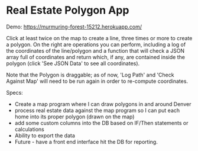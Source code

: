 # Real Estate Polygon App

Demo: <https://murmuring-forest-15212.herokuapp.com/>

Click at least twice on the map to create a line, three times or more to create a polygon. On the right are operations you can perform, including a log of the coordinates of the line/polygon and a function that will check a JSON array full of coordinates and return which, if any, are contained inside the polygon (click 'See JSON Data' to see all coordinates).

Note that the Polygon is draggable; as of now, 'Log Path' and 'Check Against Map' will need to be run again in order to re-compute coordinates.

Specs:
* Create a map program where I can draw polygons in and around Denver
* process real estate data against the map program so I can put each home into its proper polygon (drawn on the map)
* add some custom columns into the DB based on IF/Then statements or calculations
* Ability to export the data
* Future - have a front end interface hit the DB for reporting.
